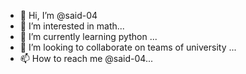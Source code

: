 - 👋 Hi, I’m @said-04
- 👀 I’m interested in math...
- 🌱 I’m currently learning python ...
- 💞️ I’m looking to collaborate on teams of university ...
- 📫 How to reach me @said-04...

<!---
said-04/said-04 is a ✨ special ✨ repository because its `README.md` (this file) appears on your GitHub profile.
You can click the Preview link to take a look at your changes.
--->
